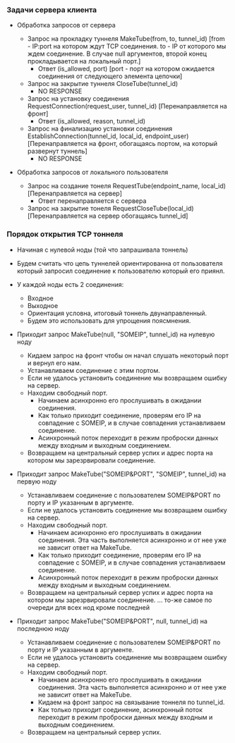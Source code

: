 ### Задачи сервера клиента
- Обработка запросов от сервера 
  - Запрос на прокладку туннеля MakeTube(from, to, tunnel_id) [from - IP:port на котором ждут TCP соединения. to - IP от которого мы ждем соединение. В случае null аргументов, второй конец прокладывается на локальный порт.]
    - Ответ (is_allowed, port) [port - порт на котором ожидается соединения от следующего элемента цепочки]
  - Запрос на закрытие туннеля CloseTube(tunnel_id)
    - NO RESPONSE
  - Запрос на установку соединения RequestConnection(request_user, tunnel_id) [Перенаправляется на фронт]
    - Ответ (is_allowed, reason, tunnel_id)
  - Запрос на финализацию установки соединения EstablishConnection(tunnel_id, local_id, endpoint_user) [Перенаправляется на фронт, обогащаясь портом, на который развернут туннель]
    - NO RESPONSE

- Обработка запросов от локального пользователя
  - Запрос на создание тонеля RequestTube(endpoint_name, local_id) [Перенаправляется на сервер]
    - Ответ перенаправляется с сервера
  - Запрос на закрытие тонеля RequestCloseTube(local_id) [Перенаправляется на сервер обогащаясь tunnel_id]

  

### Порядок открытия TCP тоннеля
- Начиная с нулевой ноды (той что запрашивала тоннель)
- Будем считать что цепь туннелей ориентированна от пользователя который запросил соединение к пользователю который его приянл.
- У каждой ноды есть 2 соединения:
  - Входное
  - Выходное
  - Ориентация условна, итоговый тоннель двунаправленный.
  - Будем это использовать для упрощения поясмнения.

- Приходит запрос MakeTube(null, "SOMEIP", tunnel_id) на нулевую ноду
  - Кидаем запрос на фронт чтобы он начал слушать некоторый порт и вернул его нам.
  - Устанавливаем соединение с этим портом.
  - Если не удалось установить соединение мы возвращаем ошибку на сервер.
  - Находим свободный порт.
    - Начинаем асинхронно его прослушивать в ожидании соединения.
    - Как только приходит соединение, проверям его IP на совпадение с SOMEIP, и в случае совпадения устанавливаем соединение.
    - Асинхронный поток переходит в режим проброски данных между входным и выходным соединением.
  - Возвращаем на центральный сервер успих и адрес порта на котором мы зарезрвировали соединение.

- Приходит запрос MakeTube("SOMEIP&PORT", "SOMEIP", tunnel_id) на первую ноду
  - Устанавливаем соединение с пользователем SOMEIP&PORT по порту и IP указанным в аргументе.
  - Если не удалось установить соединение мы возвращаем ошибку на сервер.
  - Находим свободный порт.
    - Начинаем асинхронно его прослушивать в ожидании соединения. Эта часть выполняется асинхронно и от нее уже не зависит ответ на MakeTube.
    - Как только приходит соединение, проверям его IP на совпадение с SOMEIP, и в случае совпадения устанавливаем соединение.
    - Асинхронный поток переходит в режим проброски данных между входным и выходным соединением.
  - Возвращаем на центральный сервер успих и адрес порта на котором мы зарезрвировали соединение.
... то-же самое по очереди для всех нод кроме последней

- Приходит запрос MakeTube("SOMEIP&PORT", null, tunnel_id) на последнюю ноду
  - Устанавливаем соединение с пользователем SOMEIP&PORT по порту и IP указанным в аргументе.
  - Если не удалось установить соединение мы возвращаем ошибку на сервер.
  - Находим свободный порт.
    - Начинаем асинхронно его прослушивать в ожидании соединения. Эта часть выполняется асинхронно и от нее уже не зависит ответ на MakeTube.
    - Кидаем на фронт запрос на связывание тоннеля по tunnel_id.
    - Как только приходит соединение, асинхронный поток переходит в режим проброски данных между входным и выходным соединением.
  - Возвращаем на центральный сервер успих.